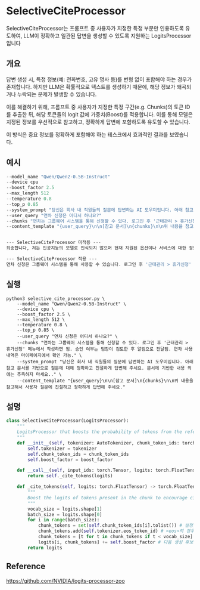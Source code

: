 # SelectiveCiteProcessor
SelectiveCiteProcessor는 프롬프트 중 사용자가 지정한 특정 부분만 인용하도록 유도하여, LLM이 정확하고 일관된 답변을 생성할 수 있도록 지원하는 LogitsProcessor입니다

## 개요
답변 생성 시, 특정 정보(예: 전화번호, 고유 명사 등)를 변형 없이 포함해야 하는 경우가 존재합니다.
하지만 LLM은 확률적으로 텍스트를 생성하기 때문에, 해당 정보가 왜곡되거나 누락되는 문제가 발생할 수 있습니다.

이를 해결하기 위해, 프롬프트 중 사용자가 지정한 특정 구간(e.g. Chunks)의 토큰 ID를 추출한 뒤, 해당 토큰들의 logit 값에 가중치(Boost)를 적용합니다.
이를 통해 모델은 지정된 정보를 우선적으로 참고하고, 정확하게 답변에 포함하도록 유도할 수 있습니다.

이 방식은 중요 정보를 정확하게 포함해야 하는 테스크에서 효과적인 결과를 보였습니다.

## 예시
```python
--model_name "Qwen/Qwen2-0.5B-Instruct" 
--device cpu 
--boost_factor 2.5 
--max_length 512 
--temperature 0.8 
--top_p 0.85 
--system_prompt "당신은 회사 내 직원들의 질문에 답변하는 AI 도우미입니다. 아래 참고 문서를 기반으로 질문에 대해 정확하고 친절하게 답변해 주세요. 문서에 기반한 내용 외에는 추측하지 마세요.." 
--user_query "연차 신청은 어디서 하나요?" 
--chunks "연차는 그룹웨어 시스템을 통해 신청할 수 있다. 로그인 후 '근태관리 > 휴가신청' 메뉴에서 작성하면 됨. 승인 여부는 팀장이 검토한 후 알림으로 전달됨. 연차 사용 내역은 마이페이지에서 확인 가능." 
--content_template "{user_query}\n\n[참고 문서]\n{chunks}\n\n위 내용을 참고해서 사용자 질문에 친절하고 정확하게 답변해 주세요."


--- SelectiveCiteProcessor 미적용 ---
죄송합니다, 저는 인공지능의 모델로 인식되지 않으며 현재 지원된 옵션이나 서비스에 대한 정보를 제공하기 어렵습니다. 직접 사용하여 연차 신청 또는 이메일을 보내주시면 감사하겠습니다.

--- SelectiveCiteProcessor 적용 ---
연차 신청은 그룹웨어 시스템을 통해 사용할 수 있습니다. 로그인 후 '근태관리 > 휴가신청' 메뉴에서 작성하면 됩니다. 승인 여부는 팀장이 검토한 후 알림으로 전달되며, 연차 사용 내역은 마이페이지에서 확인할 수 있습니다. 사용자에게는 이메일 또는 메시지 메뉴에서 연차 신청을 확인할 수 있습니다.
```

## 실행
```
python3 selective_cite_processor.py \
    --model_name "Qwen/Qwen2-0.5B-Instruct" \
    --device cpu \
    --boost_factor 2.5 \
    --max_length 512 \
    --temperature 0.8 \
    --top_p 0.85 \
    --user_query "연차 신청은 어디서 하나요?" \
    --chunks "연차는 그룹웨어 시스템을 통해 신청할 수 있다. 로그인 후 '근태관리 > 휴가신청' 메뉴에서 작성하면 됨. 승인 여부는 팀장이 검토한 후 알림으로 전달됨. 연차 사용 내역은 마이페이지에서 확인 가능." \
    --system_prompt "당신은 회사 내 직원들의 질문에 답변하는 AI 도우미입니다. 아래 참고 문서를 기반으로 질문에 대해 정확하고 친절하게 답변해 주세요. 문서에 기반한 내용 외에는 추측하지 마세요.." \
    --content_template "{user_query}\n\n[참고 문서]\n{chunks}\n\n위 내용을 참고해서 사용자 질문에 친절하고 정확하게 답변해 주세요."
```
## 설명
```python
class SelectiveCiteProcessor(LogitsProcessor):
    """
    LogitsProcessor that boosts the probability of tokens from the reference chunk.
    """
    def __init__(self, tokenizer: AutoTokenizer, chunk_token_ids: torch.Tensor, boost_factor: float = 1.0):
        self.tokenizer = tokenizer
        self.chunk_token_ids = chunk_token_ids
        self.boost_factor = boost_factor

    def __call__(self, input_ids: torch.Tensor, logits: torch.FloatTensor) -> torch.FloatTensor:
        return self._cite_tokens(logits)

    def _cite_tokens(self, logits: torch.FloatTensor) -> torch.FloatTensor:
        """
        Boost the logits of tokens present in the chunk to encourage citation.
        """
        vocab_size = logits.shape[1]
        batch_size = logits.shape[0]
        for i in range(batch_size):
            chunk_tokens = set(self.chunk_token_ids[i].tolist()) # 설정한 구간의 토큰들의 Ids값 저장
            chunk_tokens.add(self.tokenizer.eos_token_id) # <eos>의 경우도 다른 토큰 Logit값이 올라가면서 무시되지 않도록 Boost
            chunk_tokens = [t for t in chunk_tokens if t < vocab_size] 
            logits[i, chunk_tokens] += self.boost_factor # 다음 생성 후보군 Ids의 Logit을 Boost
        return logits
```

## Reference
https://github.com/NVIDIA/logits-processor-zoo
